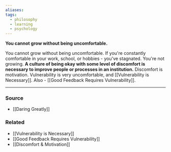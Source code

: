 ```yaml
---
aliases: 
tags:
  - philosophy
  - learning
  - psychology
---
```

**You cannot grow without being uncomfortable.**

You cannot grow without being uncomfortable. If you're constantly comfortable in your work, school, or hobbies - you've stagnated. You're not growing. **A culture of being okay with some level of discomfort is necessary to improve people or processes in an institution.** Discomfort is motivation. Vulnerability is very uncomfortable, and [[Vulnerability is Necessary]]. Also - [[Good Feedback Requires Vulnerability]].

---

### Source
- [[Daring Greatly]]

### Related
- [[Vulnerability is Necessary]] 
- [[Good Feedback Requires Vulnerability]] 
- [[Discomfort & Motivation]]